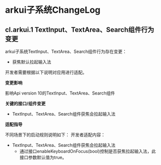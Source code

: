 # arkui子系统ChangeLog

## cl.arkui.1 TextInput、TextArea、Search组件行为变更

arkui子系统TextInput、TextArea、Search组件行为存在变更：

 - 获焦默认拉起输入法

开发者需要根据以下说明对应用进行适配。


**变更影响**

影响Api version 10的TextInput、TextArea、Search组件

**关键的接口/组件变更**

 - TextInput、TextArea、Search组件获焦会拉起输入法

**适配指导**

不同场景下的启动规则说明如下：
开发者适配内容：

  - TextInput、TextArea、Search组件获焦会拉起输入法
    - 通过接口enableKeyboardOnFocus(bool)控制是否获焦拉起输入法，此接口参数默认值为true。
        
